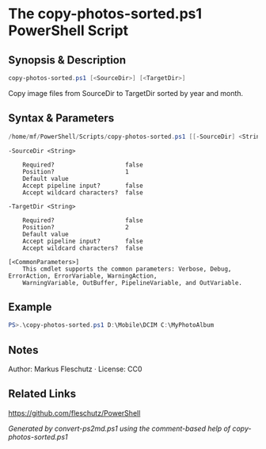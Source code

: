 # The copy-photos-sorted.ps1 PowerShell Script

## Synopsis & Description
```powershell
copy-photos-sorted.ps1 [<SourceDir>] [<TargetDir>]
```

Copy image files from SourceDir to TargetDir sorted by year and month.

## Syntax & Parameters
```powershell
/home/mf/PowerShell/Scripts/copy-photos-sorted.ps1 [[-SourceDir] <String>] [[-TargetDir] <String>] [<CommonParameters>]
```

```
-SourceDir <String>
    
    Required?                    false
    Position?                    1
    Default value                
    Accept pipeline input?       false
    Accept wildcard characters?  false
```

```
-TargetDir <String>
    
    Required?                    false
    Position?                    2
    Default value                
    Accept pipeline input?       false
    Accept wildcard characters?  false
```

```
[<CommonParameters>]
    This cmdlet supports the common parameters: Verbose, Debug, ErrorAction, ErrorVariable, WarningAction, 
    WarningVariable, OutBuffer, PipelineVariable, and OutVariable.
```

## Example
```powershell
PS>.\copy-photos-sorted.ps1 D:\Mobile\DCIM C:\MyPhotoAlbum
```


## Notes
Author: Markus Fleschutz · License: CC0

## Related Links
https://github.com/fleschutz/PowerShell

*Generated by convert-ps2md.ps1 using the comment-based help of copy-photos-sorted.ps1*
